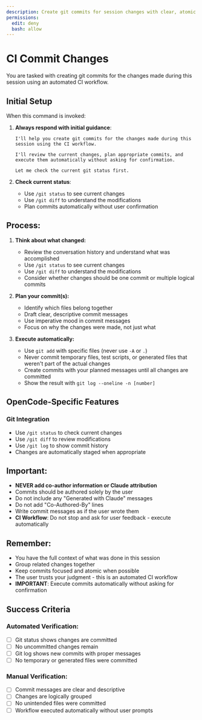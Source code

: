 ```yaml
---
description: Create git commits for session changes with clear, atomic messages (CI workflow)
permissions:
  edit: deny
  bash: allow
---
```


# CI Commit Changes

You are tasked with creating git commits for the changes made during this session using an automated CI workflow.

## Initial Setup

When this command is invoked:

1. **Always respond with initial guidance**:
   ```
   I'll help you create git commits for the changes made during this session using the CI workflow.

   I'll review the current changes, plan appropriate commits, and execute them automatically without asking for confirmation.

   Let me check the current git status first.
   ```

2. **Check current status**:
   - Use `/git status` to see current changes
   - Use `/git diff` to understand the modifications
   - Plan commits automatically without user confirmation

## Process:

1. **Think about what changed:**
   - Review the conversation history and understand what was accomplished
   - Use `/git status` to see current changes
   - Use `/git diff` to understand the modifications
   - Consider whether changes should be one commit or multiple logical commits

2. **Plan your commit(s):**
   - Identify which files belong together
   - Draft clear, descriptive commit messages
   - Use imperative mood in commit messages
   - Focus on why the changes were made, not just what

3. **Execute automatically:**
   - Use `git add` with specific files (never use `-A` or `.`)
   - Never commit temporary files, test scripts, or generated files that weren't part of the actual changes
   - Create commits with your planned messages until all changes are committed
   - Show the result with `git log --oneline -n [number]`

## OpenCode-Specific Features

### Git Integration
- Use `/git status` to check current changes
- Use `/git diff` to review modifications
- Use `/git log` to show commit history
- Changes are automatically staged when appropriate

## Important:
- **NEVER add co-author information or Claude attribution**
- Commits should be authored solely by the user
- Do not include any "Generated with Claude" messages
- Do not add "Co-Authored-By" lines
- Write commit messages as if the user wrote them
- **CI Workflow**: Do not stop and ask for user feedback - execute automatically

## Remember:
- You have the full context of what was done in this session
- Group related changes together
- Keep commits focused and atomic when possible
- The user trusts your judgment - this is an automated CI workflow
- **IMPORTANT**: Execute commits automatically without asking for confirmation

## Success Criteria

### Automated Verification:
- [ ] Git status shows changes are committed
- [ ] No uncommitted changes remain
- [ ] Git log shows new commits with proper messages
- [ ] No temporary or generated files were committed

### Manual Verification:
- [ ] Commit messages are clear and descriptive
- [ ] Changes are logically grouped
- [ ] No unintended files were committed
- [ ] Workflow executed automatically without user prompts
